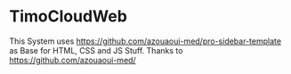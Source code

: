 # TimoCloudWeb
This System uses https://github.com/azouaoui-med/pro-sidebar-template as Base for HTML, CSS and JS Stuff. 
Thanks to https://github.com/azouaoui-med/
